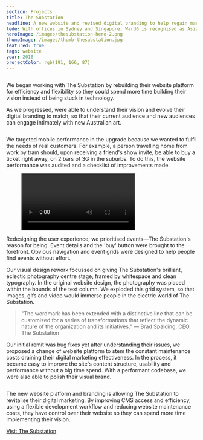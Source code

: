 ```yaml
---
section: Projects
title: The Substation
headline: A new website and revised digital branding to help regain marketing control for a large-scale arts venue in Melbourne, Australia.
lede: With offices in Sydney and Singapore, Ward6 is recognised as Asia Pacific's leading independent health communications agency. We helped transfer this reputation online with a mobile-first website that was clear, legible and easy to peruse.
heroImage: /images/thesubstation-hero-2.png
thumbImage: /images/thumb-thesubstation.jpg
featured: true
tags: website
year: 2016
projectColor: rgb(191, 166, 87)
---
```


<figure class="Figure Figure--large Block--figure">
  <img src="/images/thesubstation-hero-2.png" alt="">
</figure>

We began working with The Substation by rebuilding their website platform for efficiency and flexibility so they could spend more time building their vision instead of being stuck in technology.

As we progressed, were able to understand their vision and evolve their digital branding to match, so that their current audience and new audiences can engage intimately with new Australian art.

<figure class="Figure Figure--large Block--figure">
  <img src="/images/thesubstation-artists.png" alt="">
</figure>

We targeted mobile performance in the upgrade because we wanted to fulfil the needs of real customers. For example, a person travelling home from work by tram should, upon receiving a friend's show invite, be able to buy a ticket right away, on 2 bars of 3G in the suburbs. To do this, the website performance was audited and a checklist of improvements made.

<figure class="Figure Block--figure Device Device--iphone6">
  <div class="FlexEmbed">
    <div class="FlexEmbed-ratio Device-ratio"></div>
    <div class="FlexEmbed-content">
      <video autoplay="" loop="" class="Device-position">
      <source src="/images/thesubstation-video-mobile.mp4" type="video/mp4">
      Your browser does not support the video tag. Please upgrade your browser.
      </video>
      <div class="Device-style"></div>
    </div>
  </div>
</figure>

Redesigning the user experience, we prioritised events—The Substation's reason for being. Event details and the 'buy' button were brought to the forefront. Obvious navigation and event grids were designed to help people find events without effort.

Our visual design rework focussed on giving The Substation's brilliant, eclectic photography centre stage, framed by whitespace and clean typography. In the original website design, the photography was placed within the bounds of the text column. We exploded this grid system, so that images, gifs and video would immerse people in the electric world of The Substation.

> "The wordmark has been extended with a distinctive line that can be customized for a series of transformations that reflect the dynamic nature of the organization and its initiatives." — Brad Spalding, CEO, The Substation

Our initial remit was bug fixes yet after understanding their issues, we proposed a change of website platform to stem the constant maintenance costs draining their digital marketing effectiveness. In the process, it became easy to improve the site's content structure, usability and performance without a big time spend. With a performant codebase, we were also able to polish their visual brand.

<figure class="Figure Figure--medium Figure--frame Block--figure">
  <img src="/images/thesubstation-event.png" alt="">
</figure>

The new website platform and branding is allowing The Substation to revitalise their digital marketing. By improving CMS access and efficiency, using a flexible development workflow and reducing website maintenance costs, they have control over their website so they can spend more time implementing their vision.

<a class="Button Button--outline" href="http://www.thesubstation.org.au/">Visit The Substation</a>
